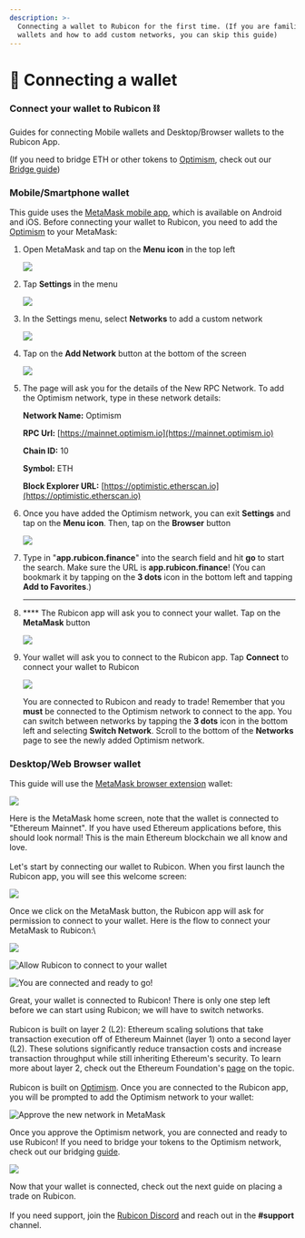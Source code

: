 ```yaml
---
description: >-
  Connecting a wallet to Rubicon for the first time. (If you are familiar with
  wallets and how to add custom networks, you can skip this guide)
---
```


# 👛 Connecting a wallet

### Connect your wallet to Rubicon ⛓️

Guides for connecting Mobile wallets and Desktop/Browser wallets to the Rubicon App.

(If you need to bridge ETH or other tokens to [Optimism](https://www.optimism.io/), check out our [Bridge guide](../bridge/bridging-to-optimism.md))

### Mobile/Smartphone wallet

This guide uses the [MetaMask mobile app](https://metamask.io/download.html), which is available on Android and iOS. Before connecting your wallet to Rubicon, you need to add the [Optimism](https://www.optimism.io/) to your MetaMask:

1.  Open MetaMask and tap on the **Menu icon** in the top left

    ![](<../.gitbook/assets/image (110).png>)


2.  Tap **Settings** in the menu

    ![](<../.gitbook/assets/image (92).png>)


3.  In the Settings menu, select **Networks** to add a custom network

    ![](<../.gitbook/assets/image (59).png>)


4.  Tap on the **Add Network** button at the bottom of the screen

    ![](<../.gitbook/assets/image (79).png>)


5.  The page will ask you for the details of the New RPC Network. To add the Optimism network, type in these network details:

    **Network Name:** Optimism

    **RPC Url:** [https://mainnet.optimism.io](https://mainnet.optimism.io)

    **Chain ID:** 10

    **Symbol:** ETH

    **Block Explorer URL:** [https://optimistic.etherscan.io](https://optimistic.etherscan.io)


6.  Once you have added the Optimism network, you can exit **Settings** and tap on the **Menu icon**. Then, tap on the **Browser** button

    ![](<../.gitbook/assets/image (73).png>)


7.  Type in "**app.rubicon.finance**" into the search field and hit **go** to start the search. Make sure the URL is **app.rubicon.finance**! (You can bookmark it by tapping on the **3 dots** icon in the bottom left and tapping **Add to Favorites**.)

    ****
8.  &#x20;**** The Rubicon app will ask you to connect your wallet. Tap on the **MetaMask** button

    ![](<../.gitbook/assets/image (116).png>)


9.  Your wallet will ask you to connect to the Rubicon app. Tap **Connect** to connect your wallet to Rubicon

    ![](<../.gitbook/assets/image (78).png>)



    You are connected to Rubicon and ready to trade! Remember that you **must** be connected to the Optimism network to connect to the app. You can switch between networks by tapping the **3 dots** icon in the bottom left and selecting **Switch Network**. Scroll to the bottom of the **Networks** page to see the newly added Optimism network.

### Desktop/Web Browser wallet

This guide will use the [MetaMask browser extension](https://metamask.io/download.html) wallet:

![](<../.gitbook/assets/image (13).png>)

Here is the MetaMask home screen, note that the wallet is connected to "Ethereum Mainnet". If you have used Ethereum applications before, this should look normal! This is the main Ethereum blockchain we all know and love.\
\
Let's start by connecting our wallet to Rubicon. When you first launch the Rubicon app, you will see this welcome screen:

![](<../.gitbook/assets/image (103).png>)

Once we click on the MetaMask button, the Rubicon app will ask for permission to connect to your wallet. Here is the flow to connect your MetaMask to Rubicon:\


![](<../.gitbook/assets/image (51).png>)

![Allow Rubicon to connect to your wallet](<../.gitbook/assets/image (67).png>)

![You are connected and ready to go!](<../.gitbook/assets/image (43).png>)

Great, your wallet is connected to Rubicon! There is only one step left before we can start using Rubicon; we will have to switch networks. \
\
Rubicon is built on layer 2 (L2): Ethereum scaling solutions that take transaction execution off of Ethereum Mainnet (layer 1) onto a second layer (L2). These solutions significantly reduce transaction costs and increase transaction throughput while still inheriting Ethereum's security. To learn more about layer 2, check out the Ethereum Foundation's [page](https://ethereum.org/en/developers/docs/scaling/layer-2-rollups/) on the topic.\
\
Rubicon is built on [Optimism](https://optimism.io/). Once you are connected to the Rubicon app, you will be prompted to add the Optimism network to your wallet:

![Approve the new network in MetaMask](<../.gitbook/assets/image (82).png>)

Once you approve the Optimism network, you are connected and ready to use Rubicon! If you need to bridge your tokens to the Optimism network, check out our bridging [guide](https://docs.rubicon.finance/getting-started/using-optimism/bridging-tokens-to-optimism).

![](<../.gitbook/assets/image (61).png>)

Now that your wallet is connected, check out the next guide on placing a trade on Rubicon.\
\
If you need support, join the [Rubicon Discord](https://discord.com/invite/E7pS24J) and reach out in the **#support** channel.
